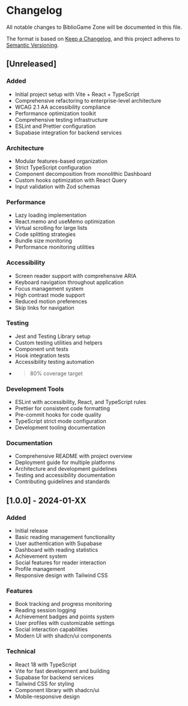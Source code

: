 # Changelog

All notable changes to BiblioGame Zone will be documented in this file.

The format is based on [Keep a Changelog](https://keepachangelog.com/en/1.0.0/),
and this project adheres to
[Semantic Versioning](https://semver.org/spec/v2.0.0.html).

## [Unreleased]

### Added

- Initial project setup with Vite + React + TypeScript
- Comprehensive refactoring to enterprise-level architecture
- WCAG 2.1 AA accessibility compliance
- Performance optimization toolkit
- Comprehensive testing infrastructure
- ESLint and Prettier configuration
- Supabase integration for backend services

### Architecture

- Modular features-based organization
- Strict TypeScript configuration
- Component decomposition from monolithic Dashboard
- Custom hooks optimization with React Query
- Input validation with Zod schemas

### Performance

- Lazy loading implementation
- React.memo and useMemo optimization
- Virtual scrolling for large lists
- Code splitting strategies
- Bundle size monitoring
- Performance monitoring utilities

### Accessibility

- Screen reader support with comprehensive ARIA
- Keyboard navigation throughout application
- Focus management system
- High contrast mode support
- Reduced motion preferences
- Skip links for navigation

### Testing

- Jest and Testing Library setup
- Custom testing utilities and helpers
- Component unit tests
- Hook integration tests
- Accessibility testing automation
- > 80% coverage target

### Development Tools

- ESLint with accessibility, React, and TypeScript rules
- Prettier for consistent code formatting
- Pre-commit hooks for code quality
- TypeScript strict mode configuration
- Development tooling documentation

### Documentation

- Comprehensive README with project overview
- Deployment guide for multiple platforms
- Architecture and development guidelines
- Testing and accessibility documentation
- Contributing guidelines and standards

## [1.0.0] - 2024-01-XX

### Added

- Initial release
- Basic reading management functionality
- User authentication with Supabase
- Dashboard with reading statistics
- Achievement system
- Social features for reader interaction
- Profile management
- Responsive design with Tailwind CSS

### Features

- Book tracking and progress monitoring
- Reading session logging
- Achievement badges and points system
- User profiles with customizable settings
- Social interaction capabilities
- Modern UI with shadcn/ui components

### Technical

- React 18 with TypeScript
- Vite for fast development and building
- Supabase for backend services
- Tailwind CSS for styling
- Component library with shadcn/ui
- Mobile-responsive design
